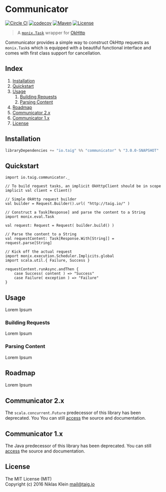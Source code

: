 # Communicator

[![Circle CI](https://circleci.com/gh/Taig/Communicator.svg?style=shield)](https://circleci.com/gh/Taig/Communicator)
[![codecov](https://codecov.io/github/Taig/Communicator/coverage.svg?branch=master)](https://codecov.io/github/Taig/Communicator?branch=master)
[![Maven](https://img.shields.io/maven-central/v/io.taig/communicator_2.11.svg)](http://search.maven.org/#artifactdetails%7Cio.taig%7Ccommunicator_2.11%7C3.0.0%7Cjar)
[![License](https://img.shields.io/badge/license-MIT-blue.svg)](https://raw.githubusercontent.com/Taig/Communicator/master/LICENSE)

> A [`monix.Task`][3] wrapper for [OkHttp][1]

Communicator provides a simple way to construct OkHttp requests as `monix.Task`s which is equipped with a beautiful functional interface and comes with first class support for cancellation.

## Index

1. [Installation](#installation)
2. [Quickstart](#quickstart)
3. [Usage](#usage)
    1. [Building Requests](#building-requests)
    2. [Parsing Content](#parsing-content)
4. [Roadmap](#roadmap)
5. [Communicator 2.x](#communicator-2x)
6. [Communicator 1.x](#communicator-1x)
7. [License](#license)

## Installation

```scala
libraryDependencies += "io.taig" %% "communicator" % "3.0.0-SNAPSHOT"
```

## Quickstart

```tut
import io.taig.communicator._

// To build request tasks, an implicit OkHttpClient should be in scope
implicit val client = Client()

// Simple OkHttp request builder
val builder = Request.Builder().url( "http://taig.io/" )

// Construct a Task[Response] and parse the content to a String
import monix.eval.Task

val request: Request = Request( builder.build() )

// Parse the content to a String
val requestContent: Task[Response.With[String]] = request.parse[String]

// Kick off the actual request
import monix.execution.Scheduler.Implicits.global
import scala.util.{ Failure, Success }

requestContent.runAsync.andThen {
    case Success( content ) => "Success"
    case Failure( exception ) => "Failure"
}
```

## Usage

Lorem Ipsum

### Building Requests

Lorem Ipsum

### Parsing Content

Lorem Ipsum

## Roadmap

Lorem Ipsum

## Communicator 2.x

The `scala.concurrent.Future` predecessor of this library has been deprecated. You You can still [access][3] the source and documentation.

## Communicator 1.x

The Java predecessor of this library has been deprecated. You can still [access][4] the source and documentation.

## License

The MIT License (MIT)  
Copyright (c) 2016 Niklas Klein <mail@taig.io>

[1]: http://square.github.io/okhttp/
[2]: https://monix.io/
[3]: https://github.com/Taig/Communicator/tree/2.3.2
[4]: https://github.com/Taig/Communicator/tree/f820d08b1cc4d77083e384568ce89223e53ab693
